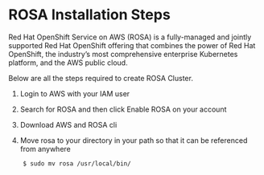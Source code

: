 # ROSA Installation Steps

Red Hat OpenShift Service on AWS (ROSA) is a fully-managed and jointly supported Red Hat OpenShift offering that combines the power of Red Hat OpenShift, the industry’s most comprehensive enterprise Kubernetes platform, and the AWS public cloud.

Below are all the steps required to create ROSA Cluster.

1. Login to AWS with your IAM user

2. Search for ROSA and then click Enable ROSA on your account

3. Download AWS and ROSA cli

4. Move rosa to your directory in your path so that it can be referenced from anywhere
```
	$ sudo mv rosa /usr/local/bin/
```